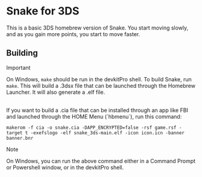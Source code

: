 # Snake for 3DS
This is a basic 3DS homebrew version of Snake.
You start moving slowly, and as you gain more points, you start to move faster.

## Building
> [!IMPORTANT]
> On Windows, `make` should be run in the devkitPro shell.
To build Snake, run `make`. This will build a .3dsx file that can be launched through the Homebrew Launcher. It will also generate a .elf file.
<br>
If you want to build a .cia file that can be installed through an app like FBI and launched through the HOME Menu (`hbmenu`), run this command:

```
makerom -f cia -o snake.cia -DAPP_ENCRYPTED=false -rsf game.rsf -target t -exefslogo -elf snake_3ds-main.elf -icon icon.icn -banner banner.bnr
```

> [!NOTE]
> On Windows, you can run the above command either in a Command Prompt or Powershell window, or in the devkitPro shell.
